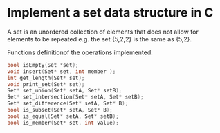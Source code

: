 # Implement a set data structure in C

A set is an unordered collection of elements that does not allow for elements to be repeated e.g. the set {5,2,2} is the same as {5,2}.

Functions definitionof the operations implemented:
```c
bool isEmpty(Set *set);
void insert(Set* set, int member );
int get_length(Set* set);
void print_set(Set* set);
Set* set_union(Set* setA, Set* setB);
Set* set_intersection(Set* setA, Set* setB);
Set* set_difference(Set* setA, Set* B);
bool is_subset(Set* setA, Set* B);
bool is_equal(Set* setA, Set* setB);
bool is_member(Set* set, int value);
```
